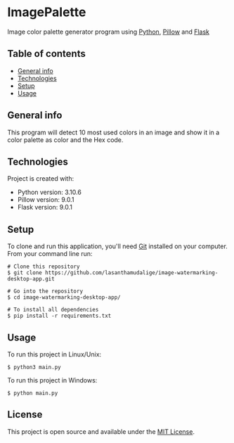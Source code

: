 # ImagePalette

Image color palette generator program using [Python](https://www.python.org/), [Pillow](https://python-pillow.org/) and [Flask](https://flask.palletsprojects.com/en/2.2.x/)

## Table of contents
* [General info](#general-info)
* [Technologies](#technologies)
* [Setup](#setup)
* [Usage](#usage)

## General info

This program will detect 10 most used colors in an image and show it in a color palette as color and the Hex code. 

## Technologies
Project is created with:
* Python version: 3.10.6
* Pillow version: 9.0.1
* Flask version: 9.0.1
	
## Setup

To clone and run this application, you'll need [Git](https://git-scm.com) installed on your computer.\
From your command line run:

```
# Clone this repository
$ git clone https://github.com/lasanthamudalige/image-watermarking-desktop-app.git

# Go into the repository
$ cd image-watermarking-desktop-app/

# To install all dependencies
$ pip install -r requirements.txt
```


## Usage

To run this project in Linux/Unix:

```
$ python3 main.py
```

To run this project in Windows:

```
$ python main.py
```

## License 
This project is open source and available under the [MIT License](https://github.com/lasanthamudalige/image-color-palette-generator/blob/main/LICENSE).

